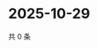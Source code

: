 # 2025-10-29

共 0 条

<!-- BEGIN ZHIHUVIDEO -->
<!-- 最后更新时间 Wed Oct 29 2025 19:10:49 GMT+0800 (China Standard Time) -->

<!-- END ZHIHUVIDEO -->
